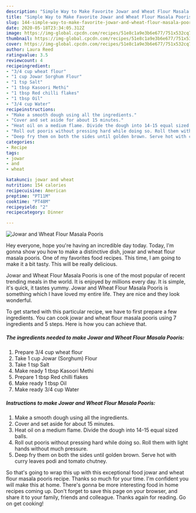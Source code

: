 ```yaml
---
description: "Simple Way to Make Favorite Jowar and Wheat Flour Masala Pooris"
title: "Simple Way to Make Favorite Jowar and Wheat Flour Masala Pooris"
slug: 144-simple-way-to-make-favorite-jowar-and-wheat-flour-masala-pooris
date: 2020-05-18T23:34:05.312Z
image: https://img-global.cpcdn.com/recipes/51e8c1a9e3b6e677/751x532cq70/jowar-and-wheat-flour-masala-pooris-recipe-main-photo.jpg
thumbnail: https://img-global.cpcdn.com/recipes/51e8c1a9e3b6e677/751x532cq70/jowar-and-wheat-flour-masala-pooris-recipe-main-photo.jpg
cover: https://img-global.cpcdn.com/recipes/51e8c1a9e3b6e677/751x532cq70/jowar-and-wheat-flour-masala-pooris-recipe-main-photo.jpg
author: Laura Reed
ratingvalue: 3.5
reviewcount: 4
recipeingredient:
- "3/4 cup wheat flour"
- "1 cup Jowar Sorghum Flour"
- "1 tsp Salt"
- "1 tbsp Kasoori Methi"
- "1 tbsp Red chilli flakes"
- "1 tbsp Oil"
- "3/4 cup Water"
recipeinstructions:
- "Make a smooth dough using all the ingredients."
- "Cover and set aside for about 15 minutes."
- "Heat oil on a medium flame. Divide the dough into 14-15 equal sized balls."
- "Roll out pooris without pressing hard while doing so. Roll them with light hands without much pressure."
- "Deep fry them on both the sides until golden brown. Serve hot with curry leaves podi and tomato chutney."
categories:
- Recipe
tags:
- jowar
- and
- wheat

katakunci: jowar and wheat 
nutrition: 154 calories
recipecuisine: American
preptime: "PT11M"
cooktime: "PT48M"
recipeyield: "2"
recipecategory: Dinner

---
```



![Jowar and Wheat Flour Masala Pooris](https://img-global.cpcdn.com/recipes/51e8c1a9e3b6e677/751x532cq70/jowar-and-wheat-flour-masala-pooris-recipe-main-photo.jpg)

Hey everyone, hope you're having an incredible day today. Today, I'm gonna show you how to make a distinctive dish, jowar and wheat flour masala pooris. One of my favorites food recipes. This time, I am going to make it a bit tasty. This will be really delicious.



Jowar and Wheat Flour Masala Pooris is one of the most popular of recent trending meals in the world. It is enjoyed by millions every day. It is simple, it's quick, it tastes yummy. Jowar and Wheat Flour Masala Pooris is something which I have loved my entire life. They are nice and they look wonderful.


To get started with this particular recipe, we have to first prepare a few ingredients. You can cook jowar and wheat flour masala pooris using 7 ingredients and 5 steps. Here is how you can achieve that.

##### The ingredients needed to make Jowar and Wheat Flour Masala Pooris:

1. Prepare 3/4 cup wheat flour
1. Take 1 cup Jowar (Sorghum) Flour
1. Take 1 tsp Salt
1. Make ready 1 tbsp Kasoori Methi
1. Prepare 1 tbsp Red chilli flakes
1. Make ready 1 tbsp Oil
1. Make ready 3/4 cup Water




##### Instructions to make Jowar and Wheat Flour Masala Pooris:

1. Make a smooth dough using all the ingredients.
1. Cover and set aside for about 15 minutes.
1. Heat oil on a medium flame. Divide the dough into 14-15 equal sized balls.
1. Roll out pooris without pressing hard while doing so. Roll them with light hands without much pressure.
1. Deep fry them on both the sides until golden brown. Serve hot with curry leaves podi and tomato chutney.




So that's going to wrap this up with this exceptional food jowar and wheat flour masala pooris recipe. Thanks so much for your time. I'm confident you will make this at home. There's gonna be more interesting food in home recipes coming up. Don't forget to save this page on your browser, and share it to your family, friends and colleague. Thanks again for reading. Go on get cooking!
